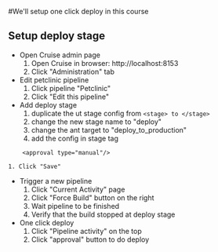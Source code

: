 #We'll setup one click deploy in this course

## Setup deploy stage ##
  * Open Cruise admin page
    1. Open Cruise in browser: http://localhost:8153
    1. Click "Administration" tab
  * Edit petclinic pipeline
    1. Click pipeline "Petclinic"
    1. Click "Edit this pipeline"
  * Add deploy stage
    1. duplicate the ut stage config from `<stage> to </stage>`
    1. change the new stage name to "deploy"
    1. change the ant target to "deploy\_to\_production"
    1. add the config in stage tag
```
    <approval type="manual"/>
```
    1. Click "Save"
  * Trigger a new pipeline
    1. Click "Current Activity" page
    1. Click "Force Build" button on the right
    1. Wait pipeline to be finished
    1. Verify that the build stopped at deploy stage
  * One click deploy
    1. Click "Pipeline activity" on the top
    1. Click "approval" button to do deploy
